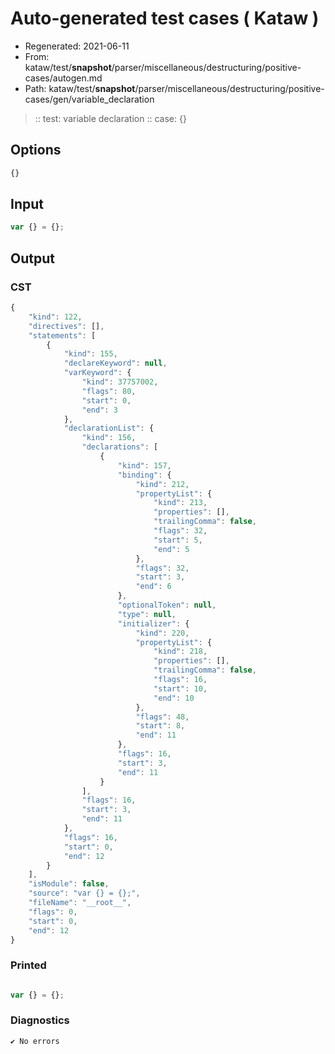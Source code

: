 # Auto-generated test cases ( Kataw )
- Regenerated: 2021-06-11
- From: kataw/test/__snapshot__/parser/miscellaneous/destructuring/positive-cases/autogen.md
- Path: kataw/test/__snapshot__/parser/miscellaneous/destructuring/positive-cases/gen/variable_declaration
> :: test: variable declaration
> :: case: {}
## Options

`````js
{}
`````
## Input

`````js
var {} = {};
`````
## Output

### CST

```javascript
{
    "kind": 122,
    "directives": [],
    "statements": [
        {
            "kind": 155,
            "declareKeyword": null,
            "varKeyword": {
                "kind": 37757002,
                "flags": 80,
                "start": 0,
                "end": 3
            },
            "declarationList": {
                "kind": 156,
                "declarations": [
                    {
                        "kind": 157,
                        "binding": {
                            "kind": 212,
                            "propertyList": {
                                "kind": 213,
                                "properties": [],
                                "trailingComma": false,
                                "flags": 32,
                                "start": 5,
                                "end": 5
                            },
                            "flags": 32,
                            "start": 3,
                            "end": 6
                        },
                        "optionalToken": null,
                        "type": null,
                        "initializer": {
                            "kind": 220,
                            "propertyList": {
                                "kind": 218,
                                "properties": [],
                                "trailingComma": false,
                                "flags": 16,
                                "start": 10,
                                "end": 10
                            },
                            "flags": 48,
                            "start": 8,
                            "end": 11
                        },
                        "flags": 16,
                        "start": 3,
                        "end": 11
                    }
                ],
                "flags": 16,
                "start": 3,
                "end": 11
            },
            "flags": 16,
            "start": 0,
            "end": 12
        }
    ],
    "isModule": false,
    "source": "var {} = {};",
    "fileName": "__root__",
    "flags": 0,
    "start": 0,
    "end": 12
}
```

### Printed

```javascript

var {} = {};
```

### Diagnostics

```javascript
✔ No errors
```

